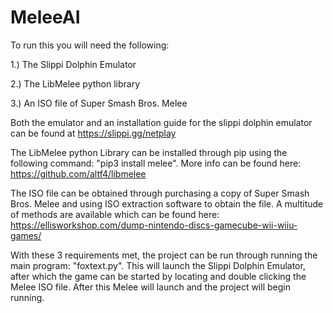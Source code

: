 # MeleeAI
To run this you will need the following:

1.) The Slippi Dolphin Emulator

2.) The LibMelee python library

3.) An ISO file of Super Smash Bros. Melee

Both the emulator and an installation guide for the slippi dolphin emulator can be found at https://slippi.gg/netplay

The LibMelee python Library can be installed through pip using the following command: "pip3 install melee". More info can be found here: https://github.com/altf4/libmelee

The ISO file can be obtained through purchasing a copy of Super Smash Bros. Melee and using ISO extraction software to obtain the file. A multitude of methods are available which can be found here: https://ellisworkshop.com/dump-nintendo-discs-gamecube-wii-wiiu-games/

With these 3 requirements met, the project can be run through running the main program: "foxtext.py". 
This will launch the Slippi Dolphin Emulator, after which the game can be started by locating and double clicking the Melee ISO file. 
After this Melee will launch and the project will begin running.
